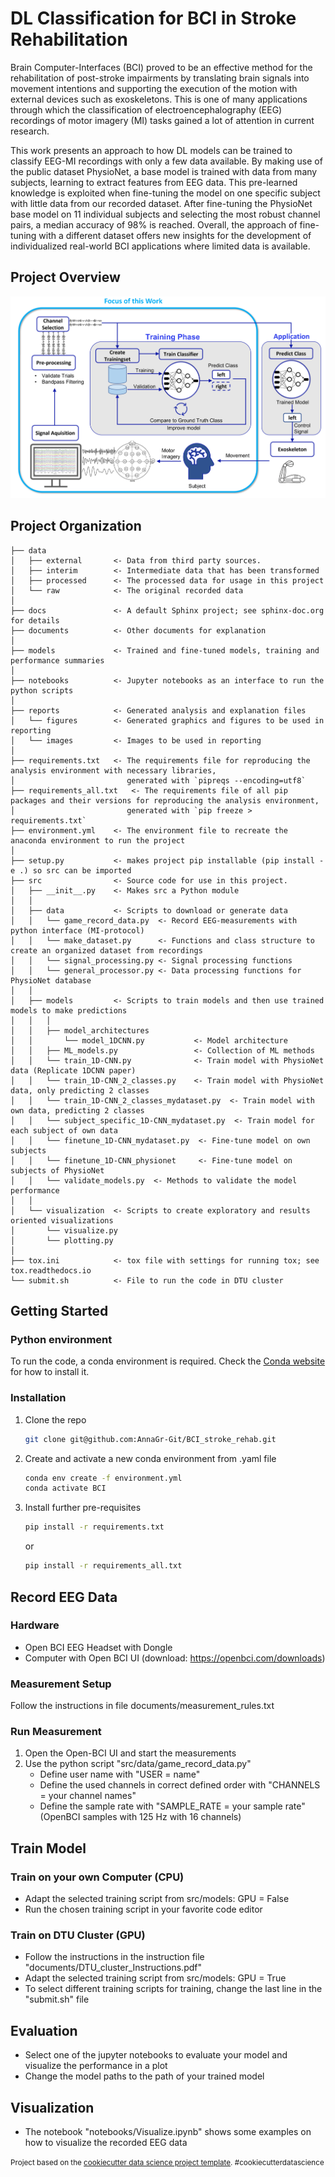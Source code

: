 DL Classification for BCI in Stroke Rehabilitation
==============================
Brain Computer-Interfaces (BCI) proved to be an effective method for the rehabilitation of post-stroke impairments by translating brain signals into movement intentions and supporting the execution of the motion with external devices such as exoskeletons. This is one of many applications through which the classification of electroencephalography (EEG) recordings of motor imagery (MI) tasks gained a lot of attention in current research.

This work presents an approach to how DL models can be trained to classify EEG-MI recordings with only a few data available. By making
use of the public dataset PhysioNet, a base model is trained with data from many subjects, learning to extract features from EEG data. This pre-learned knowledge is exploited when fine-tuning the model on one specific subject with little data from our recorded dataset. After fine-tuning the PhysioNet base model on 11 individual subjects and selecting the most robust channel pairs, a median accuracy of 98% is reached. Overall, the approach of fine-tuning with a different dataset offers new insights for the development of individualized
real-world BCI applications where limited data is available.

## Project Overview
![Alt text](reports/images/system_overview_low_quality.png?raw=true "Flowchart")

## Project Organization

    ├── data
    │   ├── external       <- Data from third party sources.
    │   ├── interim        <- Intermediate data that has been transformed
    │   ├── processed      <- The processed data for usage in this project
    │   └── raw            <- The original recorded data
    │
    ├── docs               <- A default Sphinx project; see sphinx-doc.org for details
    ├── documents          <- Other documents for explanation
    │
    ├── models             <- Trained and fine-tuned models, training and performance summaries
    │
    ├── notebooks          <- Jupyter notebooks as an interface to run the python scripts
    │
    ├── reports            <- Generated analysis and explanation files
    │   └── figures        <- Generated graphics and figures to be used in reporting
    │   └── images         <- Images to be used in reporting
    │
    ├── requirements.txt   <- The requirements file for reproducing the analysis environment with necessary libraries,
    │                         generated with `pipreqs --encoding=utf8`
    ├── requirements_all.txt   <- The requirements file of all pip packages and their versions for reproducing the analysis environment,
    │                         generated with `pip freeze > requirements.txt`
    ├── environment.yml    <- The environment file to recreate the anaconda environment to run the project
    │
    ├── setup.py           <- makes project pip installable (pip install -e .) so src can be imported
    ├── src                <- Source code for use in this project.
    │   ├── __init__.py    <- Makes src a Python module
    │   │
    │   ├── data           <- Scripts to download or generate data
    │   │   └── game_record_data.py  <- Record EEG-measurements with python interface (MI-protocol)
    │   │   └── make_dataset.py      <- Functions and class structure to create an organized dataset from recordings
    │   │   └── signal_processing.py <- Signal processing functions
    │   │   └── general_processor.py <- Data processing functions for PhysioNet database
    │   │
    │   ├── models         <- Scripts to train models and then use trained models to make predictions
    │   │   │                 
    │   │   ├── model_architectures
    │   │       └── model_1DCNN.py           <- Model architecture
    │   │   ├── ML_models.py                 <- Collection of ML methods
    │   │   └── train_1D-CNN.py              <- Train model with PhysioNet data (Replicate 1DCNN paper)
    │   │   └── train_1D-CNN_2_classes.py    <- Train model with PhysioNet data, only predicting 2 classes
    │   │   └── train_1D-CNN_2_classes_mydataset.py  <- Train model with own data, predicting 2 classes
    │   │   └── subject_specific_1D-CNN_mydataset.py  <- Train model for each subject of own data
    │   │   └── finetune_1D-CNN_mydataset.py  <- Fine-tune model on own subjects
    │   │   └── finetune_1D-CNN_physionet     <- Fine-tune model on subjects of PhysioNet
    │   │   └── validate_models.py  <- Methods to validate the model performance
    │   │
    │   └── visualization  <- Scripts to create exploratory and results oriented visualizations
    │       └── visualize.py
    │       └── plotting.py
    │
    ├── tox.ini            <- tox file with settings for running tox; see tox.readthedocs.io
    └── submit.sh          <- File to run the code in DTU cluster


## Getting Started
### Python environment
To run the code, a conda environment is required.
Check the [Conda website](https://www.anaconda.com/) for how to install it.

### Installation
1. Clone the repo
   ```sh
   git clone git@github.com:AnnaGr-Git/BCI_stroke_rehab.git
   ```
2. Create and activate a new conda environment from .yaml file
   ```sh
   conda env create -f environment.yml
   conda activate BCI
   ```
3. Install further pre-requisites
   ```sh
   pip install -r requirements.txt
   ```
   or
   ```sh
   pip install -r requirements_all.txt
   ```
## Record EEG Data
### Hardware
* Open BCI EEG Headset with Dongle
* Computer with Open BCI UI (download: https://openbci.com/downloads)

### Measurement Setup
Follow the instructions in file documents/measurement_rules.txt

### Run Measurement
1. Open the Open-BCI UI and start the measurements
2. Use the python script "src/data/game_record_data.py"
   * Define user name with "USER = name"
   * Define the used channels in correct defined order with "CHANNELS = your channel names"
   * Define the sample rate with "SAMPLE_RATE = your sample rate" (OpenBCI samples with 125 Hz with 16 channels)

## Train Model
### Train on your own Computer (CPU)
* Adapt the selected training script from src/models: GPU = False
* Run the chosen training script in your favorite code editor 

### Train on DTU Cluster (GPU)
* Follow the instructions in the instruction file "documents/DTU_cluster_Instructions.pdf"
* Adapt the selected training script from src/models: GPU = True
* To select different training scripts for training, change the last line in the "submit.sh" file

## Evaluation
* Select one of the jupyter notebooks to evaluate your model and visualize the performance in a plot
* Change the model paths to the path of your trained model

## Visualization
* The notebook "notebooks/Visualize.ipynb" shows some examples on how to visualize the recorded EEG data

<p><small>Project based on the <a target="_blank" href="https://drivendata.github.io/cookiecutter-data-science/">cookiecutter data science project template</a>. #cookiecutterdatascience</small></p>
